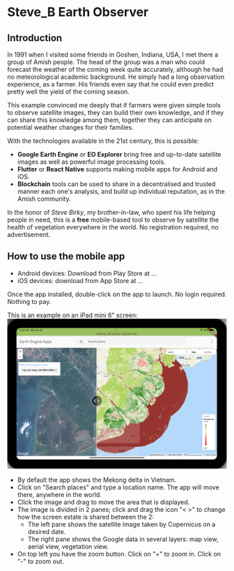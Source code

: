 # Steve_B Earth Observer
## Introduction
In 1991 when I visited some friends in Goshen, Indiana, USA, I met there a group of Amish people. The head of the group was a man who could forecast the weather of the coming week quite accurately, although he had no meteorological academic background. He simply had a long observation experience, as a farmer. His friends even say that he could even predict pretty well the yield of the coming season.

This example convinced me deeply that if farmers were given simple tools to observe satellite images, they can build their own knowledge, and if they can share this knowledge among them, together they can anticipate on potential weather changes for their families.

With the technologies available in the 21st century, this is possible:
* **Google Earth Engine** or **EO Explorer** bring free and up-to-date satellite images as well as powerful image processing tools.
* **Flutter** or **React Native** supports making mobile apps for Android and iOS.
* **Blockchain** tools can be used to share in a decentralised and trusted manner each one's analysis, and build up individual reputation, as in the Amish community.

In the honor of *Steve Birky*, my brother-in-law, who spent his life helping people in need, this is a **free** mobile-based tool to observe by satellite the health of vegetation everywhere in the world. No registration required, no advertisement.

## How to use the mobile app
* Android devices: Download from Play Store at ...<URL>
* iOS devices: download from App Store at ...<URL>

Once the app installed, double-click on the app to launch. No login required. Nothing to pay.

This is an example on an iPad mini 6" screen: ![screenshot on ipad mini](./assets/images/iPad_mini_6".png)

* By default the app shows the Mekong delta in Vietnam.
* Click on "Search places" and type a location name. The app will move there, anywhere in the world.
* Click the image and drag to move the area that is displayed.
* The image is divided in 2 panes; click and drag the icon "< >" to change how the screen estate is shared between the 2:
    * The left pane shows the satellite image taken by Copernicus on a desired date.
    * The right pane shows the Google data in several layers: map view, aerial view, vegetation view.
* On top left you have the zoom button. Click on "+" to zoom in. Click on "-" to zoom out.
